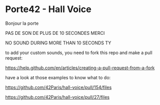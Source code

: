 # Porte42 - Hall Voice
Bonjour la porte

PAS DE SON DE PLUS DE 10 SECONDES MERCI

NO SOUND DURING MORE THAN 10 SECONDS TY

to add your custom sounds, you need to fork this repo and make a pull request:

https://help.github.com/en/articles/creating-a-pull-request-from-a-fork

have a look at those examples to know what to do:

https://github.com/42Paris/hall-voice/pull/154/files

https://github.com/42Paris/hall-voice/pull/27/files
